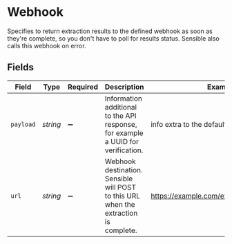 # Webhook

Specifies to return extraction results to the defined webhook as soon as they're complete, so you don't have to poll for results status. Sensible also calls this webhook on error.


## Fields

| Field                                                                                | Type                                                                                 | Required                                                                             | Description                                                                          | Example                                                                              |
| ------------------------------------------------------------------------------------ | ------------------------------------------------------------------------------------ | ------------------------------------------------------------------------------------ | ------------------------------------------------------------------------------------ | ------------------------------------------------------------------------------------ |
| `payload`                                                                            | *string*                                                                             | :heavy_minus_sign:                                                                   | Information additional to the API response, for example a UUID for verification.     | info extra to the default extraction payload                                         |
| `url`                                                                                | *string*                                                                             | :heavy_minus_sign:                                                                   | Webhook destination. Sensible will POST to this URL when the extraction is complete. | https://example.com/example_webhook_url                                              |